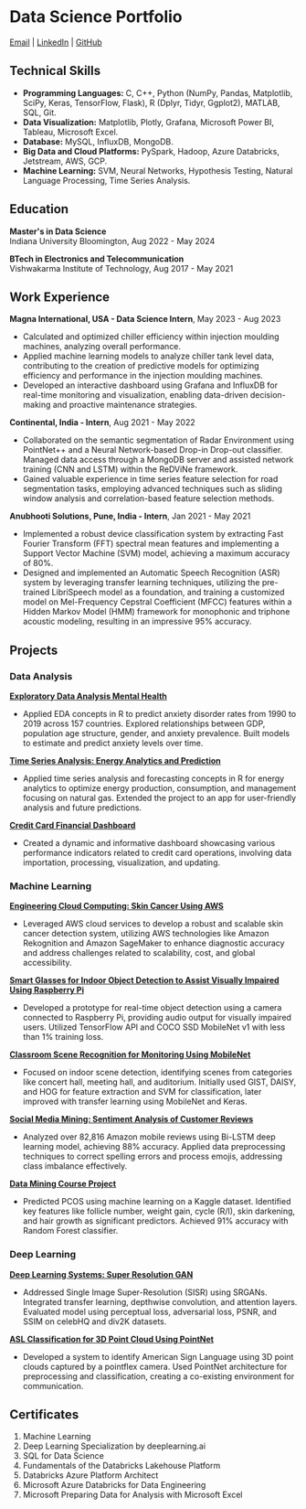 # Data Science Portfolio

[Email](sakshi.k.rathi@gmail.com) | [LinkedIn](https://www.linkedin.com/in/sakshi-k-rathi/) | [GitHub](https://github.com/sakshiiiir)

## Technical Skills

- **Programming Languages:** C, C++, Python (NumPy, Pandas, Matplotlib, SciPy, Keras, TensorFlow, Flask), R (Dplyr, Tidyr, Ggplot2), MATLAB, SQL, Git.
- **Data Visualization:** Matplotlib, Plotly, Grafana, Microsoft Power BI, Tableau, Microsoft Excel.
- **Database:** MySQL, InfluxDB, MongoDB.
- **Big Data and Cloud Platforms:** PySpark, Hadoop, Azure Databricks, Jetstream, AWS, GCP.
- **Machine Learning:** SVM, Neural Networks, Hypothesis Testing, Natural Language Processing, Time Series Analysis.

## Education

**Master's in Data Science**  
Indiana University Bloomington, Aug 2022 - May 2024

**BTech in Electronics and Telecommunication**  
Vishwakarma Institute of Technology, Aug 2017 - May 2021

## Work Experience

**Magna International, USA - Data Science Intern**, May 2023 - Aug 2023
- Calculated and optimized chiller efficiency within injection moulding machines, analyzing overall performance.
- Applied machine learning models to analyze chiller tank level data, contributing to the creation of predictive models for optimizing efficiency and performance in the injection moulding machines.
- Developed an interactive dashboard using Grafana and InfluxDB for real-time monitoring and visualization, enabling data-driven decision-making and proactive maintenance strategies.

**Continental, India - Intern**, Aug 2021 - May 2022
- Collaborated on the semantic segmentation of Radar Environment using PointNet++ and a Neural Network-based Drop-in Drop-out classifier. Managed data access through a MongoDB server and assisted network training (CNN and LSTM) within the ReDViNe framework.
- Gained valuable experience in time series feature selection for road segmentation tasks, employing advanced techniques such as sliding window analysis and correlation-based feature selection methods.

**Anubhooti Solutions, Pune, India - Intern**, Jan 2021 - May 2021
- Implemented a robust device classification system by extracting Fast Fourier Transform (FFT) spectral mean features and implementing a Support Vector Machine (SVM) model, achieving a maximum accuracy of 80%.
- Designed and implemented an Automatic Speech Recognition (ASR) system by leveraging transfer learning techniques, utilizing the pre-trained LibriSpeech model as a foundation, and training a customized model on Mel-Frequency Cepstral Coefficient (MFCC) features within a Hidden Markov Model (HMM) framework for monophonic and triphone acoustic modeling, resulting in an impressive 95% accuracy.

## Projects

### Data Analysis

**[Exploratory Data Analysis Mental Health](https://github.com/sakshiiiir/EDA-Mental-Health)**
- Applied EDA concepts in R to predict anxiety disorder rates from 1990 to 2019 across 157 countries. Explored relationships between GDP, population age structure, gender, and anxiety prevalence. Built models to estimate and predict anxiety levels over time.

**[Time Series Analysis: Energy Analytics and Prediction](https://github.com/sakshiiiir/Time-Series-Analysis-Energy-Analytics)**
- Applied time series analysis and forecasting concepts in R for energy analytics to optimize energy production, consumption, and management focusing on natural gas. Extended the project to an app for user-friendly analysis and future predictions.

**[Credit Card Financial Dashboard](https://github.com/sakshiiiir/Credit_Card-Financial_Dashboard)**
- Created a dynamic and informative dashboard showcasing various performance indicators related to credit card operations, involving data importation, processing, visualization, and updating.

### Machine Learning

**[Engineering Cloud Computing: Skin Cancer Using AWS](https://github.com/sakshiiiir/AWS-Skin-Cancer)**
- Leveraged AWS cloud services to develop a robust and scalable skin cancer detection system, utilizing AWS technologies like Amazon Rekognition and Amazon SageMaker to enhance diagnostic accuracy and address challenges related to scalability, cost, and global accessibility.

**[Smart Glasses for Indoor Object Detection to Assist Visually Impaired Using Raspberry Pi](https://github.com/sakshiiiir/Smart-Glasses-for-Indoor-Object-Detection)**
- Developed a prototype for real-time object detection using a camera connected to Raspberry Pi, providing audio output for visually impaired users. Utilized TensorFlow API and COCO SSD MobileNet v1 with less than 1% training loss.

**[Classroom Scene Recognition for Monitoring Using MobileNet](https://github.com/sakshiiiir/Classroom-Scene-Recognition)**
- Focused on indoor scene detection, identifying scenes from categories like concert hall, meeting hall, and auditorium. Initially used GIST, DAISY, and HOG for feature extraction and SVM for classification, later improved with transfer learning using MobileNet and Keras.

**[Social Media Mining: Sentiment Analysis of Customer Reviews](https://github.com/sakshiiiir/Sentiment-Analysis-of-Customer-Reviews)**
- Analyzed over 82,816 Amazon mobile reviews using Bi-LSTM deep learning model, achieving 88% accuracy. Applied data preprocessing techniques to correct spelling errors and process emojis, addressing class imbalance effectively.

**[Data Mining Course Project](https://github.com/sakshiiiir/Data-Mining-PCOS)**
- Predicted PCOS using machine learning on a Kaggle dataset. Identified key features like follicle number, weight gain, cycle (R/I), skin darkening, and hair growth as significant predictors. Achieved 91% accuracy with Random Forest classifier.

### Deep Learning

**[Deep Learning Systems: Super Resolution GAN](https://github.com/sakshiiiir/Deep-Learning--SRGAN)**
- Addressed Single Image Super-Resolution (SISR) using SRGANs. Integrated transfer learning, depthwise convolution, and attention layers. Evaluated model using perceptual loss, adversarial loss, PSNR, and SSIM on celebHQ and div2K datasets.

**[ASL Classification for 3D Point Cloud Using PointNet](https://github.com/sakshiiiir/ASL-Classification-for-3D-point-cloud)**
- Developed a system to identify American Sign Language using 3D point clouds captured by a pointflex camera. Used PointNet architecture for preprocessing and classification, creating a co-existing environment for communication.

## Certificates

1. Machine Learning
2. Deep Learning Specialization by deeplearning.ai
3. SQL for Data Science
4. Fundamentals of the Databricks Lakehouse Platform
5. Databricks Azure Platform Architect
6. Microsoft Azure Databricks for Data Engineering
7. Microsoft Preparing Data for Analysis with Microsoft Excel
